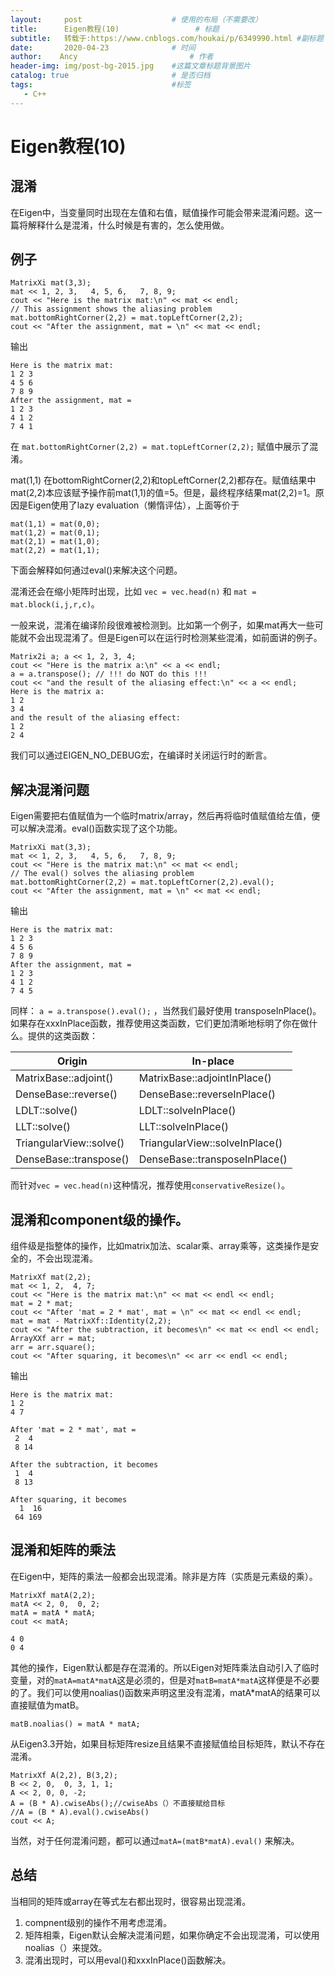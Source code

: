 ```yaml
---
layout:     post   				    # 使用的布局（不需要改）
title:      Eigen教程(10) 				# 标题 
subtitle:   转载于:https://www.cnblogs.com/houkai/p/6349990.html #副标题
date:       2020-04-23 				# 时间
author:    Ancy 						# 作者
header-img: img/post-bg-2015.jpg 	#这篇文章标题背景图片
catalog: true 						# 是否归档
tags:								#标签
   - C++
---
```


# Eigen教程(10)

## 混淆

在Eigen中，当变量同时出现在左值和右值，赋值操作可能会带来混淆问题。这一篇将解释什么是混淆，什么时候是有害的，怎么使用做。

## 例子

```
MatrixXi mat(3,3); 
mat << 1, 2, 3,   4, 5, 6,   7, 8, 9;
cout << "Here is the matrix mat:\n" << mat << endl;
// This assignment shows the aliasing problem
mat.bottomRightCorner(2,2) = mat.topLeftCorner(2,2);
cout << "After the assignment, mat = \n" << mat << endl;
```

输出

```
Here is the matrix mat:
1 2 3
4 5 6
7 8 9
After the assignment, mat = 
1 2 3
4 1 2
7 4 1
```

在 `mat.bottomRightCorner(2,2) = mat.topLeftCorner(2,2);` 赋值中展示了混淆。

mat(1,1) 在bottomRightCorner(2,2)和topLeftCorner(2,2)都存在。赋值结果中mat(2,2)本应该赋予操作前mat(1,1)的值=5。但是，最终程序结果mat(2,2)=1。原因是Eigen使用了lazy evaluation（懒惰评估），上面等价于

```
mat(1,1) = mat(0,0);
mat(1,2) = mat(0,1);
mat(2,1) = mat(1,0);
mat(2,2) = mat(1,1);
```

下面会解释如何通过eval()来解决这个问题。

混淆还会在缩小矩阵时出现，比如 `vec = vec.head(n)` 和 `mat = mat.block(i,j,r,c)`。

一般来说，混淆在编译阶段很难被检测到。比如第一个例子，如果mat再大一些可能就不会出现混淆了。但是Eigen可以在运行时检测某些混淆，如前面讲的例子。

```repl
Matrix2i a; a << 1, 2, 3, 4;
cout << "Here is the matrix a:\n" << a << endl;
a = a.transpose(); // !!! do NOT do this !!!
cout << "and the result of the aliasing effect:\n" << a << endl;
Here is the matrix a:
1 2
3 4
and the result of the aliasing effect:
1 2
2 4
```

我们可以通过EIGEN_NO_DEBUG宏，在编译时关闭运行时的断言。

## 解决混淆问题

Eigen需要把右值赋值为一个临时matrix/array，然后再将临时值赋值给左值，便可以解决混淆。eval()函数实现了这个功能。

```
MatrixXi mat(3,3); 
mat << 1, 2, 3,   4, 5, 6,   7, 8, 9;
cout << "Here is the matrix mat:\n" << mat << endl;
// The eval() solves the aliasing problem
mat.bottomRightCorner(2,2) = mat.topLeftCorner(2,2).eval();
cout << "After the assignment, mat = \n" << mat << endl;
```

输出

```
Here is the matrix mat:
1 2 3
4 5 6
7 8 9
After the assignment, mat = 
1 2 3
4 1 2
7 4 5
```

同样： `a = a.transpose().eval();` ，当然我们最好使用 transposeInPlace()。如果存在xxxInPlace函数，推荐使用这类函数，它们更加清晰地标明了你在做什么。提供的这类函数：

| Origin                  | In-place                       |
| ----------------------- | ------------------------------ |
| MatrixBase::adjoint()   | MatrixBase::adjointInPlace()   |
| DenseBase::reverse()    | DenseBase::reverseInPlace()    |
| LDLT::solve()           | LDLT::solveInPlace()           |
| LLT::solve()            | LLT::solveInPlace()            |
| TriangularView::solve() | TriangularView::solveInPlace() |
| DenseBase::transpose()  | DenseBase::transposeInPlace()  |

而针对`vec = vec.head(n)`这种情况，推荐使用`conservativeResize()`。

## 混淆和component级的操作。

组件级是指整体的操作，比如matrix加法、scalar乘、array乘等，这类操作是安全的，不会出现混淆。

```
MatrixXf mat(2,2); 
mat << 1, 2,  4, 7;
cout << "Here is the matrix mat:\n" << mat << endl << endl;
mat = 2 * mat;
cout << "After 'mat = 2 * mat', mat = \n" << mat << endl << endl;
mat = mat - MatrixXf::Identity(2,2);
cout << "After the subtraction, it becomes\n" << mat << endl << endl;
ArrayXXf arr = mat;
arr = arr.square();
cout << "After squaring, it becomes\n" << arr << endl << endl;
```

输出

```
Here is the matrix mat:
1 2
4 7

After 'mat = 2 * mat', mat = 
 2  4
 8 14

After the subtraction, it becomes
 1  4
 8 13

After squaring, it becomes
  1  16
 64 169
```

## 混淆和矩阵的乘法

在Eigen中，矩阵的乘法一般都会出现混淆。除非是方阵（实质是元素级的乘）。

```
MatrixXf matA(2,2); 
matA << 2, 0,  0, 2;
matA = matA * matA;
cout << matA;

4 0
0 4
```

其他的操作，Eigen默认都是存在混淆的。所以Eigen对矩阵乘法自动引入了临时变量，对的`matA=matA*matA`这是必须的，但是对`matB=matA*matA`这样便是不必要的了。我们可以使用noalias()函数来声明这里没有混淆，matA*matA的结果可以直接赋值为matB。

```
matB.noalias() = matA * matA;
```

从Eigen3.3开始，如果目标矩阵resize且结果不直接赋值给目标矩阵，默认不存在混淆。

```
MatrixXf A(2,2), B(3,2);
B << 2, 0,  0, 3, 1, 1;
A << 2, 0, 0, -2;
A = (B * A).cwiseAbs();//cwiseAbs（）不直接赋给目标
//A = (B * A).eval().cwiseAbs()
cout << A;
```

当然，对于任何混淆问题，都可以通过`matA=(matB*matA).eval()` 来解决。

## 总结

当相同的矩阵或array在等式左右都出现时，很容易出现混淆。

1. compnent级别的操作不用考虑混淆。
2. 矩阵相乘，Eigen默认会解决混淆问题，如果你确定不会出现混淆，可以使用noalias（）来提效。
3. 混淆出现时，可以用eval()和xxxInPlace()函数解决。

